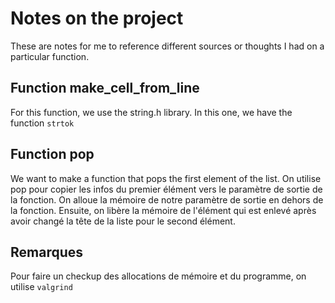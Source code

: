 # Notes on the project

These are notes for me to reference different sources or thoughts I had on a particular function.

## Function make_cell_from_line

For this function, we use the string.h library.
In this one, we have the function `strtok`

## Function pop

We want to make a function that pops the first element of the list.
On utilise pop pour copier les infos du premier élément vers le paramètre de sortie de la fonction.
On alloue la mémoire de notre paramètre de sortie en dehors de la fonction.
Ensuite, on libère la mémoire de l'élément qui est enlevé après avoir changé la tête de la liste pour le second élément.

## Remarques

Pour faire un checkup des allocations de mémoire et du programme, on utilise `valgrind`
